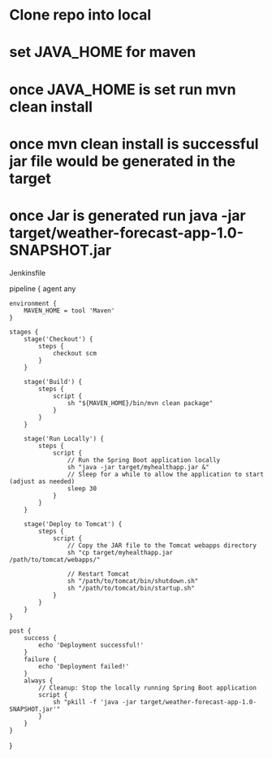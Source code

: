 # Clone repo into local 
# set JAVA_HOME for maven
# once JAVA_HOME is set run mvn clean install
# once mvn clean install is successful jar file would be generated in the target
# once Jar is generated run java -jar target/weather-forecast-app-1.0-SNAPSHOT.jar


Jenkinsfile 

pipeline {
    agent any

    environment {
        MAVEN_HOME = tool 'Maven'
    }

    stages {
        stage('Checkout') {
            steps {
                checkout scm
            }
        }

        stage('Build') {
            steps {
                script {
                    sh "${MAVEN_HOME}/bin/mvn clean package"
                }
            }
        }

        stage('Run Locally') {
            steps {
                script {
                    // Run the Spring Boot application locally
                    sh "java -jar target/myhealthapp.jar &"
                    // Sleep for a while to allow the application to start (adjust as needed)
                    sleep 30
                }
            }
        }

        stage('Deploy to Tomcat') {
            steps {
                script {
                    // Copy the JAR file to the Tomcat webapps directory
                    sh "cp target/myhealthapp.jar /path/to/tomcat/webapps/"

                    // Restart Tomcat
                    sh "/path/to/tomcat/bin/shutdown.sh"
                    sh "/path/to/tomcat/bin/startup.sh"
                }
            }
        }
    }

    post {
        success {
            echo 'Deployment successful!'
        }
        failure {
            echo 'Deployment failed!'
        }
        always {
            // Cleanup: Stop the locally running Spring Boot application
            script {
                sh "pkill -f 'java -jar target/weather-forecast-app-1.0-SNAPSHOT.jar'"
            }
        }
    }
}

